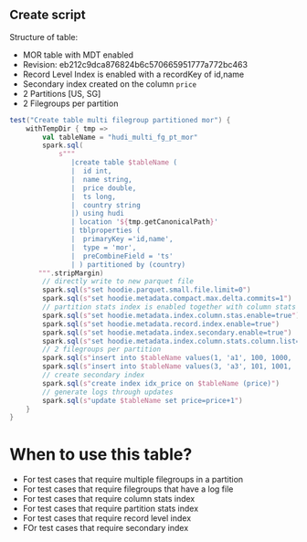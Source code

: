 ## Create script

Structure of table:
- MOR table with MDT enabled
- Revision: eb212c9dca876824b6c570665951777a772bc463
- Record Level Index is enabled with a recordKey of id,name
- Secondary index created on the column `price`
- 2 Partitions [US, SG]
- 2 Filegroups per partition

```scala
test("Create table multi filegroup partitioned mor") {
    withTempDir { tmp =>
        val tableName = "hudi_multi_fg_pt_mor"
        spark.sql(
            s"""
               |create table $tableName (
               |  id int,
               |  name string,
               |  price double,
               |  ts long,
               |  country string
               |) using hudi
               | location '${tmp.getCanonicalPath}'
               | tblproperties (
               |  primaryKey ='id,name',
               |  type = 'mor',
               |  preCombineField = 'ts'
               | ) partitioned by (country)
       """.stripMargin)
        // directly write to new parquet file
        spark.sql(s"set hoodie.parquet.small.file.limit=0")
        spark.sql(s"set hoodie.metadata.compact.max.delta.commits=1")
        // partition stats index is enabled together with column stats index
        spark.sql(s"set hoodie.metadata.index.column.stas.enable=true")
        spark.sql(s"set hoodie.metadata.record.index.enable=true")
        spark.sql(s"set hoodie.metadata.index.secondary.enable=true")
        spark.sql(s"set hoodie.metadata.index.column.stats.column.list=_hoodie_commit_time,_hoodie_partition_path,_hoodie_record_key,id,name,price,ts,country")
        // 2 filegroups per partition
        spark.sql(s"insert into $tableName values(1, 'a1', 100, 1000, 'SG'),(2, 'a2', 200, 1000, 'US')")
        spark.sql(s"insert into $tableName values(3, 'a3', 101, 1001, 'SG'),(4, 'a3', 201, 1001, 'US')")
        // create secondary index
        spark.sql(s"create index idx_price on $tableName (price)")
        // generate logs through updates
        spark.sql(s"update $tableName set price=price+1")
    }
}
```

# When to use this table?
- For test cases that require multiple filegroups in a partition
- For test cases that require filegroups that have a log file
- For test cases that require column stats index
- For test cases that require partition stats index
- For test cases that require record level index
- FOr test cases that require secondary index
